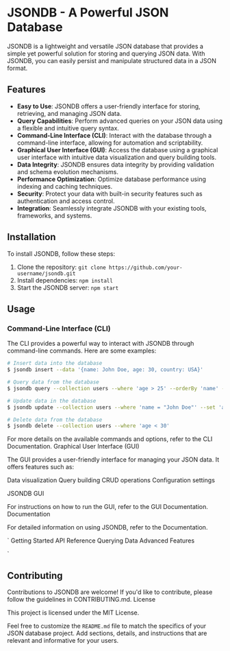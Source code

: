 
# JSONDB - A Powerful JSON Database

JSONDB is a lightweight and versatile JSON database that provides a simple yet powerful solution for storing and querying JSON data. With JSONDB, you can easily persist and manipulate structured data in a JSON format.

## Features

- **Easy to Use**: JSONDB offers a user-friendly interface for storing, retrieving, and managing JSON data.
- **Query Capabilities**: Perform advanced queries on your JSON data using a flexible and intuitive query syntax.
- **Command-Line Interface (CLI)**: Interact with the database through a command-line interface, allowing for automation and scriptability.
- **Graphical User Interface (GUI)**: Access the database using a graphical user interface with intuitive data visualization and query building tools.
- **Data Integrity**: JSONDB ensures data integrity by providing validation and schema evolution mechanisms.
- **Performance Optimization**: Optimize database performance using indexing and caching techniques.
- **Security**: Protect your data with built-in security features such as authentication and access control.
- **Integration**: Seamlessly integrate JSONDB with your existing tools, frameworks, and systems.

## Installation

To install JSONDB, follow these steps:

1. Clone the repository: `git clone https://github.com/your-username/jsondb.git`
2. Install dependencies: `npm install`
3. Start the JSONDB server: `npm start`

## Usage

### Command-Line Interface (CLI)

The CLI provides a powerful way to interact with JSONDB through command-line commands. Here are some examples:

```bash
# Insert data into the database
$ jsondb insert --data '{name: John Doe, age: 30, country: USA}'

# Query data from the database
$ jsondb query --collection users --where 'age > 25' --orderBy 'name' --limit 10

# Update data in the database
$ jsondb update --collection users --where 'name = "John Doe"' --set 'age = 35'

# Delete data from the database
$ jsondb delete --collection users --where 'age < 30'

```

For more details on the available commands and options, refer to the CLI Documentation.
Graphical User Interface (GUI)

The GUI provides a user-friendly interface for managing your JSON data. It offers features such as:

Data visualization
Query building
CRUD operations
Configuration settings

JSONDB GUI

For instructions on how to run the GUI, refer to the GUI Documentation.
Documentation

For detailed information on using JSONDB, refer to the Documentation.

`
Getting Started
API Reference
Querying Data
Advanced Features 

`

## Contributing

Contributions to JSONDB are welcome! If you'd like to contribute, please follow the guidelines in CONTRIBUTING.md.
License

This project is licensed under the MIT License.


Feel free to customize the `README.md` file to match the specifics of your JSON database project. Add sections, details, and instructions that are relevant and informative for your users.
